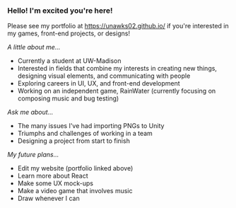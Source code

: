 ### Hello! I'm excited you're here!

Please see my portfolio at https://unawks02.github.io/ if you're interested in my games, front-end projects, or designs!

*A little about me...*
- Currently a student at UW-Madison
- Interested in fields that combine my interests in creating new things, designing visual elements, and communicating with people
- Exploring careers in UI, UX, and front-end development
- Working on an independent game, RainWater (currently focusing on composing music and bug testing)

*Ask me about...*
- The many issues I've had importing PNGs to Unity
- Triumphs and challenges of working in a team
- Designing a project from start to finish

*My future plans...*
- Edit my website (portfolio linked above)
- Learn more about React
- Make some UX mock-ups
- Make a video game that involves music
- Draw whenever I can


<!--
**unawks02/unawks02** is a ✨ _special_ ✨ repository because its `README.md` (this file) appears on your GitHub profile.

Here are some ideas to get you started:

- 🔭 I’m currently working on ...
- 🌱 I’m currently learning ...
- 👯 I’m looking to collaborate on ...
- 🤔 I’m looking for help with ...
- 💬 Ask me about ...
- 📫 How to reach me: ...
- 😄 Pronouns: ...
- ⚡ Fun fact: ...
-->
